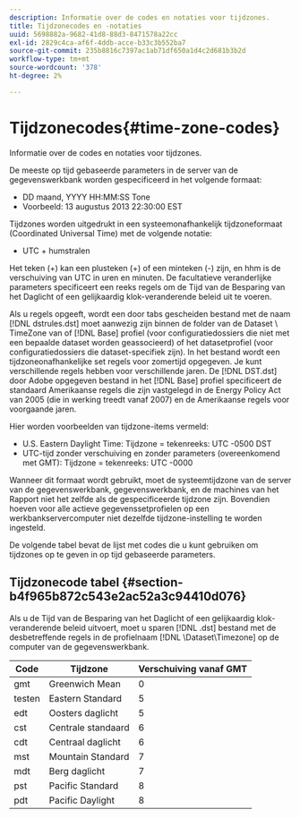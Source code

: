 ```yaml
---
description: Informatie over de codes en notaties voor tijdzones.
title: Tijdzonecodes en -notaties
uuid: 5698882a-9682-41d8-88d3-8471578a22cc
exl-id: 2829c4ca-af6f-4ddb-acce-b33c3b552ba7
source-git-commit: 235b8816c7397ac1ab71df650a1d4c2d681b3b2d
workflow-type: tm+mt
source-wordcount: '378'
ht-degree: 2%

---
```


# Tijdzonecodes{#time-zone-codes}

Informatie over de codes en notaties voor tijdzones.

De meeste op tijd gebaseerde parameters in de server van de gegevenswerkbank worden gespecificeerd in het volgende formaat:

* DD maand, YYYY HH:MM:SS Tone
* Voorbeeld: 13 augustus 2013 22:30:00 EST

Tijdzones worden uitgedrukt in een systeemonafhankelijk tijdzoneformaat (Coordinated Universal Time) met de volgende notatie:

* UTC + humstralen

Het teken (+) kan een plusteken (+) of een minteken (-) zijn, en hhm is de verschuiving van UTC in uren en minuten. De facultatieve veranderlijke parameters specificeert een reeks regels om de Tijd van de Besparing van het Daglicht of een gelijkaardig klok-veranderende beleid uit te voeren.

Als u regels opgeeft, wordt een door tabs gescheiden bestand met de naam [!DNL dstrules.dst] moet aanwezig zijn binnen de folder van de Dataset \ TimeZone van of [!DNL Base] profiel (voor configuratiedossiers die niet met een bepaalde dataset worden geassocieerd) of het datasetprofiel (voor configuratiedossiers die dataset-specifiek zijn). In het bestand wordt een tijdzoneonafhankelijke set regels voor zomertijd opgegeven. Je kunt verschillende regels hebben voor verschillende jaren. De [!DNL DST.dst] door Adobe opgegeven bestand in het [!DNL Base] profiel specificeert de standaard Amerikaanse regels die zijn vastgelegd in de Energy Policy Act van 2005 (die in werking treedt vanaf 2007) en de Amerikaanse regels voor voorgaande jaren.

Hier worden voorbeelden van tijdzone-items vermeld:

* U.S. Eastern Daylight Time: Tijdzone = tekenreeks: UTC -0500 DST
* UTC-tijd zonder verschuiving en zonder parameters (overeenkomend met GMT): Tijdzone = tekenreeks: UTC -0000

Wanneer dit formaat wordt gebruikt, moet de systeemtijdzone van de server van de gegevenswerkbank, gegevenswerkbank, en de machines van het Rapport niet het zelfde als de gespecificeerde tijdzone zijn. Bovendien hoeven voor alle actieve gegevenssetprofielen op een werkbankservercomputer niet dezelfde tijdzone-instelling te worden ingesteld.

De volgende tabel bevat de lijst met codes die u kunt gebruiken om tijdzones op te geven in op tijd gebaseerde parameters.

## Tijdzonecode tabel {#section-b4f965b872c543e2ac52a3c94410d076}

Als u de Tijd van de Besparing van het Daglicht of een gelijkaardig klok-veranderende beleid uitvoert, moet u sparen [!DNL .dst] bestand met de desbetreffende regels in de profielnaam [!DNL \Dataset\Timezone] op de computer van de gegevenswerkbank.

| Code | Tijdzone | Verschuiving vanaf GMT |
|---|---|---|
| gmt | Greenwich Mean | 0 |
| testen | Eastern Standard | 5 |
| edt | Oosters daglicht | 5 |
| cst | Centrale standaard | 6 |
| cdt | Centraal daglicht | 6 |
| mst | Mountain Standard | 7 |
| mdt | Berg daglicht | 7 |
| pst | Pacific Standard | 8 |
| pdt | Pacific Daylight | 8 |
